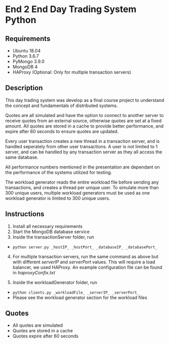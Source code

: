 End 2 End Day Trading System Python
===================================

## Requirements
* Ubuntu 18.04
* Python 3.6.7
* PyMongo 3.9.0
* MongoDB 4
* HAProxy (Optional: Only for multiple transaction servers)

## Description

This day trading system was develop as a final course project to understand the concept and fundamentals of distributed systems. 

Quotes are all simulated and have the option to connect to another server to receive quotes from an external source, otherwise quotes are set at a fixed amount. All quotes are stored in a cache to provide better performance, and expire after 60 seconds to ensure quotes are updated. 

Every user transaction creates a new thread in a transaction server, and is handled seperately from other user transactions. A user is not limited to 1 server, and can be handled by any transaction server as they all access the same database.

All performance numbers mentioned in the presentation are dependant on the performance of the systems utilized for testing.

The workload generator reads the entire workload file before sending any transactions, and creates a thread per unique user. To simulate more than 300 unique users, multiple workload generators must be used as one workload generator is limited to 300 unique users.

## Instructions

1. Install all necessary requirements
2. Start the MongoDB database service
3. Inside the transactionServer folder, run 
  * `python server.py _hostIP_ _hostPort_ _databaseIP_ _databasePort_`
  
4. For multiple transaction servers, run the same command as above but with different _serverIP_ and _serverPort_ values. This will require a load balancer, we used HAProxy. An example configuration file can be found in _haproxyConfix.txt_

5. Inside the workloadGenerator folder, run
  * `python clients.py _workloadFile_ _serverIP_ _serverPort_`
  * Please see the workload generator section for the workload files

## Quotes
* All quotes are simulated
* Quotes are stored in a cache 
* Quotes expire after 60 seconds
